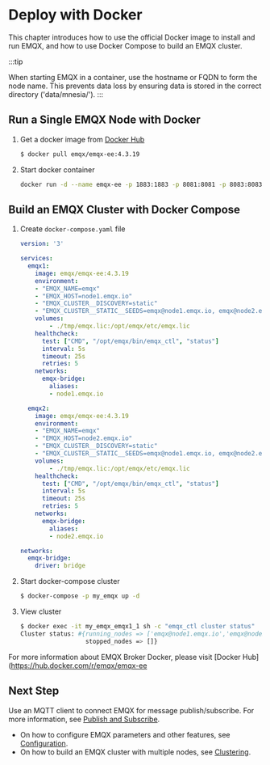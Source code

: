 # Deploy with Docker

This chapter introduces how to use the official Docker image to install and run EMQX, and how to use Docker Compose to build an EMQX cluster.

:::tip

When starting EMQX in a container, use the hostname or FQDN to form the node name. This prevents data loss by ensuring data is stored in the correct directory ('data/mnesia/<node name>').
:::

## Run a Single EMQX Node with Docker

1. Get a docker image from [Docker Hub](https://hub.docker.com/r/emqx/emqx-ee)

   ```bash
   $ docker pull emqx/emqx-ee:4.3.19
   ```

2. Start docker container

   ```bash
   docker run -d --name emqx-ee -p 1883:1883 -p 8081:8081 -p 8083:8083 -p 8084:8084 -p 8883:8883 -p 18083:18083 emqx/emqx-ee:4.3.19
   ```

## Build an EMQX Cluster with Docker Compose

1. Create `docker-compose.yaml` file

   ```yaml
   version: '3'
   
   services:
     emqx1:
       image: emqx/emqx-ee:4.3.19
       environment:
       - "EMQX_NAME=emqx"
       - "EMQX_HOST=node1.emqx.io"
       - "EMQX_CLUSTER__DISCOVERY=static"
       - "EMQX_CLUSTER__STATIC__SEEDS=emqx@node1.emqx.io, emqx@node2.emqx.io"
       volumes:
           - ./tmp/emqx.lic:/opt/emqx/etc/emqx.lic
       healthcheck:
         test: ["CMD", "/opt/emqx/bin/emqx_ctl", "status"]
         interval: 5s
         timeout: 25s
         retries: 5
       networks:
         emqx-bridge:
           aliases:
           - node1.emqx.io
   
     emqx2:
       image: emqx/emqx-ee:4.3.19
       environment:
       - "EMQX_NAME=emqx"
       - "EMQX_HOST=node2.emqx.io"
       - "EMQX_CLUSTER__DISCOVERY=static"
       - "EMQX_CLUSTER__STATIC__SEEDS=emqx@node1.emqx.io, emqx@node2.emqx.io"
       volumes:
           - ./tmp/emqx.lic:/opt/emqx/etc/emqx.lic
       healthcheck:
         test: ["CMD", "/opt/emqx/bin/emqx_ctl", "status"]
         interval: 5s
         timeout: 25s
         retries: 5
       networks:
         emqx-bridge:
           aliases:
           - node2.emqx.io
   
   networks:
     emqx-bridge:
       driver: bridge
   
   ```

2. Start docker-compose cluster

   ```bash
   $ docker-compose -p my_emqx up -d
   ```

3. View cluster

   ```bash
   $ docker exec -it my_emqx_emqx1_1 sh -c "emqx_ctl cluster status"
   Cluster status: #{running_nodes => ['emqx@node1.emqx.io','emqx@node2.emqx.io'],
                     stopped_nodes => []}
   ```

For more information about EMQX Broker Docker, please visit [Docker Hub](https://hub.docker.com/r/emqx/emqx-ee

## Next Step

Use an MQTT client to connect EMQX for message publish/subscribe. For more information, see [Publish and Subscribe](../development/protocol.md).

- On how to configure EMQX parameters and other features, see [Configuration](../configuration/configuration.md).
- On how to build an EMQX cluster with multiple nodes, see [Clustering](../advanced/cluster.md).